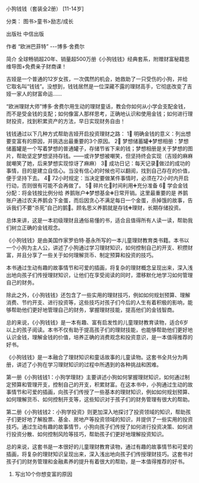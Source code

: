 小狗钱钱（套装全2册） [11-14岁]

分类：
图书>童书>励志/成长

出版社
中信出版

作者
“欧洲巴菲特” ---博多·舍费尔

简介
全球畅销超20年、销量超500万册《小狗钱钱》经典套系，附赠财富秘籍思维导图+免费亲子财商课！


吉娅是一个普通的12岁女孩，一次偶然的机会，她救助了一只受伤的小狗，并给它取名叫“钱钱”。没想到，钱钱居然是一位深藏不露的理财高手，它彻底改变了吉娅一家人的财富命运……

“欧洲理财大师”博多·舍费尔用生动的理财童话，教会你如何从小学会支配金钱，而不是受金钱的支配；如何像富人那样思考，正确地认识和使用金钱；如何进行理财投资，找到积累资产的方法，早日实现财务自由！

钱钱通过以下几种方式帮助吉娅开启投资理财之路：
1⃣️ 明确金钱的意义：列出想要变富有的原因，并挑选出最重要的3个原因。
2⃣️ 梦想储蓄罐➕梦想相册：梦想储蓄罐是一个写着梦想的普通罐子，存储节省下来的钱；梦想相册是关于梦想的图片，帮助坚定梦想坚持存钱。——或许梦想被嘲笑，但坚持终会实现（吉娅的麻麻就嘲笑了她，后来梦想实现惊讶了麻麻）
3⃣️ 成功日记：每天记录📝做过的成功的事情，目的是建立自信心。当没有信心的时候也可以翻阅，找到自己存在的价值，便于坚持下去。
4⃣️ 72小时规定：当决定要做某件事情时，必须在72小时内开启行动，否则很有可能不会再做了。
5⃣️ 碎片化🧩时间利用➕充分准备
6⃣️ 学会金钱分配：将金钱按比例分给 养鹅账户➕梦想基金➕日常开销。这里最重要的是 养鹅账户通过农夫养鹅会下金蛋，而后因贪心不满足每日一个金蛋，杀掉饿的故事，告诉我们不要“杀死”自己的鹅🦢。顾名思义养鹅就是存钱➕理财，长期存储投资。

总体来讲，这是一本初级理财且通俗易懂的书，适合且值得所有人读一读，帮助我们树立正确的金钱观念。

《小狗钱钱》是由美国作家罗伯特·基永所写的一本儿童理财教育类书籍。本书以一个小狗为主人公，讲述了小狗通过学习理财知识，如何控制自己的开支、积攒财富，并且分享了一些关于如何理解货币、制定预算和投资的技巧。

本书通过生动有趣的故事情节和可爱的插画，将复杂的理财概念呈现出来，深入浅出地向孩子们传授理财知识，让他们在享受阅读的同时，潜移默化地学习如何管理自己的财务。

除此之外，《小狗钱钱》还包含了一些实用的理财技巧，例如如何规划预算、理解消费、节约开支、进行投资等，这些技巧对孩子们今后的人生有着积极的影响，能够帮助他们更好地管理自己的财务，掌握理财技能，提高他们的金钱智商。

总的来说，《小狗钱钱》是一本有趣、富有启发性的儿童理财教育读物，适合6岁以上的孩子阅读。本书不仅有助于提高孩子们的理财技能，也能够帮助他们更好地认识金钱，理解金钱的价值，培养正确的消费观念和投资意识，是一本值得推荐的好书。


《小狗钱钱》是一本融合了理财知识和童话故事的儿童读物。这套书全共分为两册，讲述了小狗在学习理财知识的过程中所遇到的各种挑战和困难。

第一册《小狗钱钱1：小狗学理财》主要讲述小狗如何掌握理财知识，如何通过制定预算和管理开支，控制自己的开支，积累财富。在这本书中，小狗通过生动的故事情节和可爱的插画，向孩子们传授了一些基本的理财知识，例如如何规划预算、如何理解货币、如何控制开支等，这些知识对于孩子们的财务管理有很大的帮助。

第二册《小狗钱钱2：小狗学投资》则更加深入地探讨了投资领域的知识，帮助孩子们更好地了解股票、基金、房地产等投资领域的知识，并提供了一些实用的投资技巧。通过生动有趣的故事情节，小狗向孩子们传授了如何进行投资决策、如何进行投资分散、如何控制风险等技巧，帮助孩子们更好地理解投资知识。

总的来说，这套书是一本很好的儿童理财教育读物，通过有趣的故事情节和可爱的插画，将复杂的理财知识呈现出来，深入浅出地向孩子们传授理财技巧。这套书对孩子们的财务管理和金融素养的提升有着很大的帮助，是一本值得推荐的好书。

1. 写出10个你想变富的原因



